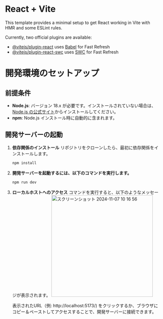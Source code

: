 # React + Vite

This template provides a minimal setup to get React working in Vite with HMR and some ESLint rules.

Currently, two official plugins are available:

- [@vitejs/plugin-react](https://github.com/vitejs/vite-plugin-react/blob/main/packages/plugin-react/README.md) uses [Babel](https://babeljs.io/) for Fast Refresh
- [@vitejs/plugin-react-swc](https://github.com/vitejs/vite-plugin-react-swc) uses [SWC](https://swc.rs/) for Fast Refresh

# 開発環境のセットアップ

## 前提条件

- **Node.js**: バージョン 18.x が必要です。インストールされていない場合は、[Node.js の公式サイト](https://nodejs.org/)からインストールしてください。
- **npm**: Node.js インストール時に自動的に含まれます。

## 開発サーバーの起動

1. **依存関係のインストール**
   リポジトリをクローンしたら、最初に依存関係をインストールします。

   ```bash
   npm install
   ```

2. **開発サーバーを起動するには、以下のコマンドを実行します。**

    ```bash
    npm run dev
    ```

3. **ローカルホストへのアクセス**
    コマンドを実行すると、以下のようなメッセージが表示されます。
    <img width="332" alt="スクリーンショット 2024-11-07 10 16 56" src="https://github.com/user-attachments/assets/bc25ac30-421e-4c25-b285-7ca0004dd784">

    表示されたURL（例: http://localhost:5173/) をクリックするか、ブラウザにコピー＆ペーストしてアクセスすることで、開発サーバーに接続できます。

